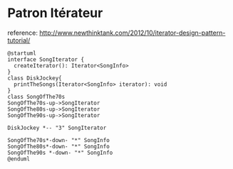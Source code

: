 # Patron Itérateur
reference: http://www.newthinktank.com/2012/10/iterator-design-pattern-tutorial/

```plantuml
@startuml
interface SongIterator {
  createIterator(): Iterator<SongInfo>
}
class DiskJockey{
  printTheSongs(Iterator<SongInfo> iterator): void
}
class SongOfThe70s
SongOfThe70s-up->SongIterator
SongOfThe80s-up->SongIterator
SongOfThe90s-up->SongIterator

DiskJockey *-- "3" SongIterator

SongOfThe70s*-down- "*" SongInfo
SongOfThe80s*-down- "*" SongInfo
SongOfThe90s *-down- "*" SongInfo
@enduml


```